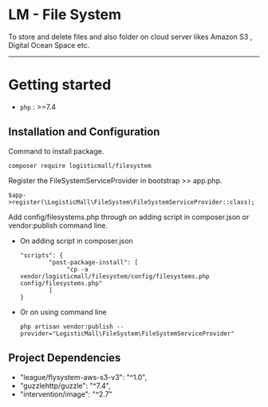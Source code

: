 
# LM - File System

To store and delete files and also folder on cloud server likes Amazon S3 , Digital Ocean Space etc.

----------

# Getting started

- `php` : >=7.4

## Installation and Configuration

Command to install package.

    composer require logisticmall/filesystem

Register the FileSystemServiceProvider in bootstrap >> app.php.

    $app->register(\LogisticMall\FileSystem\FileSystemServiceProvider::class);

Add config/filesystems.php through on adding script in composer.json or vendor:publish command line.

- On adding script in composer.json

      "scripts": {
              "post-package-install": [
                   "cp -a vendor/logisticmall/filesystem/config/filesystems.php config/filesystems.php"
              ]
      }

- Or on using command line

      php artisan vendor:publish --provider="LogisticMall\FileSystem\FileSystemServiceProvider"

## Project Dependencies

- "league/flysystem-aws-s3-v3": "^1.0",
- "guzzlehttp/guzzle": "^7.4",
- "intervention/image": "^2.7"   


